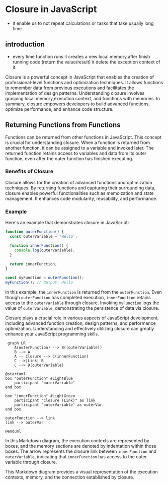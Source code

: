 # Closure in JavaScript
- it enable us to not repeat calculations or tasks that take usually long time .

## introduction
- every time function runs it creates a new local memory.after finish running code (return the value/result) it delete the exception context of it.

Closure is a powerful concept in JavaScript that enables the creation of professional-level functions and optimization techniques.
It allows functions to remember data from previous executions and facilitates the implementation of design patterns.
Understanding closure involves grasping local memory,execution context, and functions with memories. In summary, closure empowers developers to build advanced functions, optimize performance, and enhance code structure.


## Returning Functions from Functions

Functions can be returned from other functions in JavaScript. This concept is crucial for understanding closure. When a function is returned from another function, it can be assigned to a variable and invoked later. The returned function retains access to variables and data from its outer function, even after the outer function has finished executing.

### Benefits of Closure

Closure allows for the creation of advanced functions and optimization techniques. By returning functions and capturing their surrounding data, closure enables powerful functionalities such as memoization and state management. It enhances code modularity, reusability, and performance.

### Example

Here's an example that demonstrates closure in JavaScript:

```javascript
function outerFunction() {
  const outerVariable = 'Hello';

  function innerFunction() {
    console.log(outerVariable);
  }

  return innerFunction;
}

const myFunction = outerFunction();
myFunction(); // Output: Hello
```

In this example, the `innerFunction` is returned from the `outerFunction`. Even though `outerFunction` has completed execution, `innerFunction` retains access to the `outerVariable` through closure. Invoking `myFunction` logs the value of `outerVariable`, demonstrating the persistence of data via closure.

Closure plays a crucial role in various aspects of JavaScript development, including advanced function creation, design patterns, and performance optimization. Understanding and effectively utilizing closure can greatly enhance your JavaScript programming skills.



```mermaid
 graph LR
    A(outerFunction) --> B((outerVariable))
    B --> A
    A -- Closure --> C(innerFunction)
    C -->|Link| B
    C --> D(outerVariable)

```
```plantuml
@startuml
box "outerFunction" #LightBlue
    participant "outerVariable"
end box

box "innerFunction" #LightGreen
    participant "Closure (Link)" as link
    participant "outerVariable" as outerVar
end box

outerFunction --> link
link --> outerVar

@enduml
```

In this Markdown diagram, the execution contexts are represented by boxes, and the memory sections are denoted by indentation within those boxes. The arrow represents the closure link between `innerFunction` and `outerVariable`, indicating that `innerFunction` has access to the outer variable through closure.

This Markdown diagram provides a visual representation of the execution contexts, memory, and the connection established by closure.
